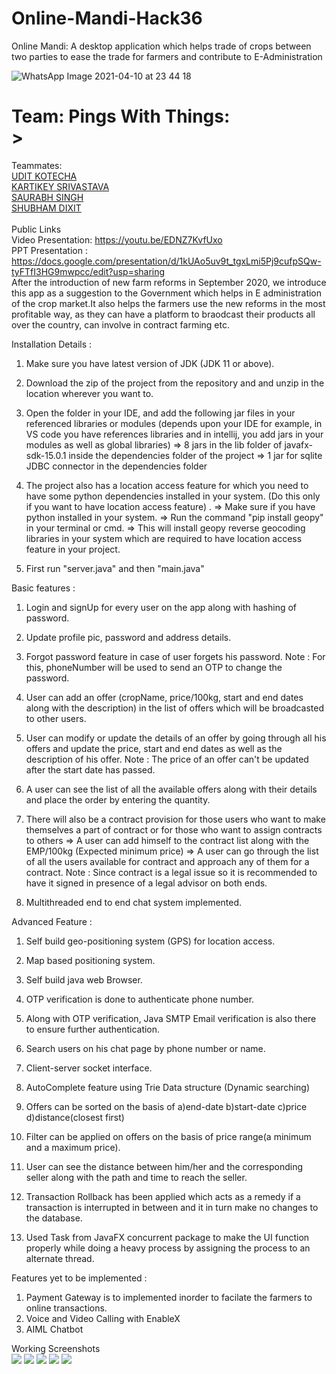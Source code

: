 # Online-Mandi-Hack36
Online Mandi: A desktop application which helps trade of crops between two parties to ease the trade for farmers and contribute to E-Administration 


![WhatsApp Image 2021-04-10 at 23 44 18](https://user-images.githubusercontent.com/66271037/114282223-39ab5600-9a60-11eb-8f76-318a44844a42.jpeg)

# Team: Pings With Things:<br>><br>
Teammates:<br>
<a href="https://github.com/kirito-udit">UDIT KOTECHA</a><br>
<a href="https://github.com/kartikeyasri23">KARTIKEY SRIVASTAVA</a><br>
<a href="https://github.com/mrdinosaurabh">SAURABH SINGH</a><br>
<a href="https://github.com/shubhamdixit760">SHUBHAM DIXIT</a><br><br>
Public Links<br>
Video Presentation: https://youtu.be/EDNZ7KvfUxo<br>
PPT Presentation : https://docs.google.com/presentation/d/1kUAo5uv9t_tgxLmi5Pj9cufpSQw-tyFTfI3HG9mwpcc/edit?usp=sharing<br>
After the introduction of new farm reforms in September 2020, we introduce this app as a suggestion to the
Government which helps in E administration of the crop market.It also helps the farmers use the new reforms in
the most profitable way, as they can have a platform to braodcast their products all over the country, can involve in 
contract farming etc.



Installation Details :

1. Make sure you have latest version of JDK (JDK 11 or above).

2. Download the zip of the project from the repository and 
     and unzip in the location wherever you want to. 

3. Open the folder in your IDE, and add the following jar files
    in your referenced libraries or modules (depends upon your IDE
    for example, in VS code you have references libraries and in intellij, you
   add jars in your modules as well as global libraries)
     => 8 jars in the lib folder of javafx-sdk-15.0.1 inside the dependencies folder of the project
     => 1 jar for sqlite JDBC connector in the dependencies folder

4. The project also has a location access feature for which you need to have 
      some python dependencies installed in your system. (Do this only if you want 
     to have location access feature) .
     => Make sure if you have python installed in your system. 
     => Run the command "pip install geopy" in your terminal or cmd.
     => This will install geopy reverse geocoding libraries in your system which 
            are required to have location access feature in your project.

5. First run "server.java" and then "main.java" 




Basic features : 

1. Login and signUp for every user on the app along with hashing of password.

2. Update profile pic, password and address details.

3. Forgot password feature in case of user forgets his password.
     Note : For this, phoneNumber will be used to send an OTP to change the password.

4. User can add an offer (cropName, price/100kg, start and end dates along with the description) 
    in the list of offers which will be broadcasted to other users.

5. User can modify or update the details of an offer by going through all his offers
     and update the price, start and end dates as well as the description of his offer.
    Note : The price of an offer can't be updated after the start date has passed.

6. A user can see the list of  all the available offers along with their details and
    place the order by entering the quantity. 

7. There will also be a contract provision for those users who want to make themselves
     a part of contract or for those who want to assign contracts to others
     => A user can add himself to the contract list along with the EMP/100kg (Expected minimum price)
     => A user can go through the list of all the users available for contract and approach
           any of them for a contract.
Note : Since contract is a legal issue so it is recommended to have it signed in presence of  a legal advisor
on both ends. 

8. Multithreaded end to end chat system implemented. 

Advanced Feature : 

1. Self build geo-positioning system (GPS) for location access.

2. Map based positioning system.

3. Self build java web Browser. 

3. OTP verification is done to authenticate phone number.

4. Along with OTP verification, Java SMTP Email verification is also there to ensure further
    authentication.

5. Search users on his chat page by  phone number or name.

6. Client-server socket interface. 

7. AutoComplete feature using Trie Data structure (Dynamic searching) 

8. Offers can be sorted on the basis of
a)end-date
b)start-date
c)price
d)distance(closest first)

9. Filter can be applied on offers on the basis of price range(a minimum and a maximum price).

10. User can see the distance between him/her and the corresponding seller along with the path and time to reach the seller.

11. Transaction Rollback has been applied which acts as a remedy if a transaction is interrupted in between and it in turn make no changes to the database.

12. Used Task from JavaFX concurrent package to make the UI function properly while doing a heavy process by assigning the process to an alternate thread.


Features yet to be implemented : 

1. Payment Gateway is to implemented inorder to facilate the farmers to online transactions.
2. Voice and Video Calling with EnableX
3. AIML Chatbot


Working Screenshots<br>
![](https://i.ibb.co/dLHVT55/ind2ex.jpg)
![](https://i.ibb.co/T2XPw4c/index4.jpg)
![](https://i.ibb.co/cNz4syT/index3.jpg)
![](https://i.ibb.co/H2G92Pz/index5.jpg)
![](https://i.ibb.co/Jz8ZsBY/index.jpg)

